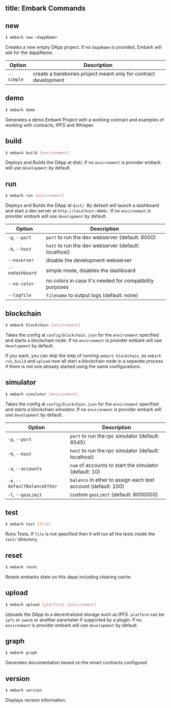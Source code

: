 title: Embark Commands
---

## new

``` bash
$ embark new <dappName>
```

Creates a new empty DApp project. If no `dappName` is provided, Embark will ask for the dappName.

Option | Description
--- | ---
`--simple` | create a barebones project meant only for contract development 

## demo

``` bash
$ embark demo
```

Generates a demo Embark Project with a working contract and examples of working with contracts, IPFS and Whisper.

## build

``` bash
$ embark build [environment]
```

Deploys and Builds the DApp at dist/. If no `environment` is provider embark will use `development` by default.

## run

``` bash
$ embark run [environment]
```

Deploys and Builds the DApp at `dist/`. By default will launch a dashboard and start a dev server at `http://localhost:4000/`. If no `environment` is provider embark will use `development` by default.  

Option | Description
--- | ---
`-p`, `--port` | `port` to run the dev webserver (default: 8000)
`-b`, `--host` | `host` to run the dev webserver (default: localhost)
`--noserver` | disable the development webserver
`--nodashboard` | simple mode, disables the dashboard
`--no-color` | no colors in case it's needed for compatbility purposes
`--logfile` | `filename` to output logs (default: none)

## blockchain

``` bash
$ embark blockchain [environment]
```

Takes the config at `config/blockchain.json` for the `environment` specified and starts a blockchain node. If no `environment` is provider embark will use `development` by default.

If you want, you can skip the step of running `embark blockchain`, as `embark run`, `build` and `upload` now all start a blockchain node in a separate process if there is not one already started using the same configurations.

## simulator

``` bash
$ embark simulator [environment]
```

Takes the config at `config/blockchain.json` for the `environment` specified and starts a blockchain simulator. If no `environment` is provider embark will use `development` by default.

Option | Description
--- | ---
`-p`, `--port` | `port` to run the rpc simulator (default: 8545)
`-h`, `--host` | `host` to run the rpc simulator (default: localhost)
`-a`, `--accounts` | `num` of accounts to start the simulator (default: 10)
`-e`, `--defaultBalanceEther` | `balance` in ether to assign each test account (default: 100)
`-l`, `--gasLimit` | custom `gasLimit` (default: 8000000)

## test

``` bash
$ embark test [file]
```

Runs Tests. If `file` is not specified then it will run all the tests inside the `test/` directory.

## reset

``` bash
$ embark reset
```

Resets embarks state on this dapp including clearing cache.

## upload

``` bash
$ embark upload [platform] [environment]
```

Uploads the DApp to a decentralized storage such as IPFS. `platform` can be `ipfs` or `swarm` or another parameter if supported by a plugin. If no `environment` is provider embark will use `development` by default.

## graph

``` bash
$ embark graph
```

Generates documentation based on the smart contracts configured

## version

``` bash
$ embark version
```

Displays version information.

